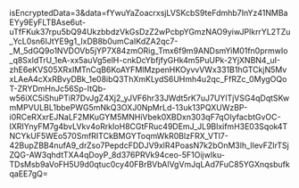 isEncryptedData=3&data=fYwuYaZoacrxsjLVSKcbS9teFdmhb7InYz41NMBaEYy9EyFLTBAse6ut-uTfFKuk37rpu5bQ94UkzbbdzVkGsDzZ2wPcbpYGmzNAO9yiwJPlkrrYL2TZu_YcL0sn6IJtYE9g1_IxDB8b0umCaIKdZA2qc7-_M_5dGQ9o1NVDOVb5jYP7X84zmORig_Tmx6f9m9ANDsmYiM01fn0prmwIo_q8SxldTrU_1eA-xx5auVg5elH-cnkDcYbfjfyGHk4m5PuUPk-2YjXNBN4_uI-zhE6eKVS05XRxIMTnCqB6KoAYFMlMzpenHKOyvvVWx331B1hGTCkjN5MvxLAeA4cXxRBvyDBk_1e08ibQ3ThXmKLydS6UHmh4u2qc_FfRZc_0MygOQoT-ZRYDmHnJc56Sp-ItQb-w56iXC5iShuPTiR7DvJgZ4Xj2_yJVF6hr33JWdt5rK7uJ7UYlTjVSG4qDqtSKwmMPVULBL1bbePWG5mNkQ3OXJ0NpMrLd-13uk13PQXUWzBP-i0RCeRXxrEJNaLF2MKuGYM5MNHiVbek0XBDxn303qF7qOIyfacbtGvOC-IXRIYnyFM7g4bvLVkv4oRrkIoH8CGtFRuc49DEmJ_JL9BlxifmH3E03Sqok4TNCYkUF5WEo570SmfRITCkBMGYToqmWkR0BlzFRX_VTl7-42BupZBB4nufA9_drZso7PepdcFDDJV9xlR4PoasN7k2bOnM3lh_lIevFZlrTSjZQG-AW3qhdtTXA4qDoyP_8d376PRVk94ceo-5F1OijwIku-TDsMsb9aVoFH5U9d0qtuc0cy40FBrBVbAlVgVmJqLAd7FuC85YGXnqsbufkqaEE7gQ=
